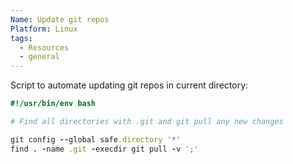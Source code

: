 ```yaml
---
Name: Update git repos
Platform: Linux
tags:
  - Resources
  - general
---
```

Script to automate updating git repos in current directory:

```ruby
#!/usr/bin/env bash

# Find all directories with .git and git pull any new changes

git config --global safe.directory '*'
find . -name .git -execdir git pull -v ';'
```